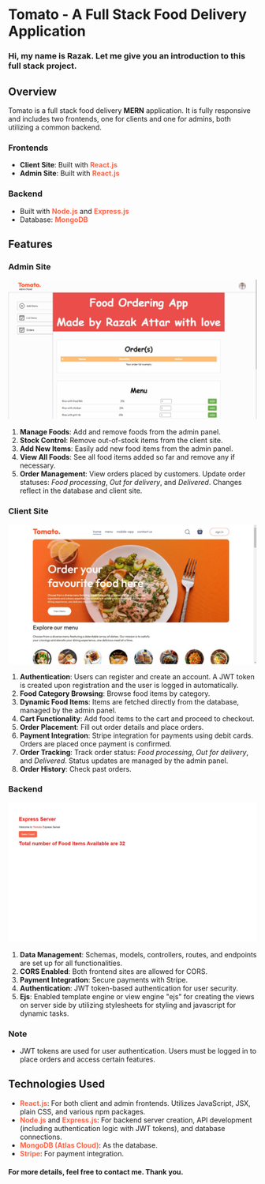 # Tomato - A Full Stack Food Delivery Application

### Hi, my name is **Razak**. Let me give you an introduction to this full stack project.

## Overview

Tomato is a full stack food delivery **MERN** application. It is fully responsive and includes two frontends, one for clients and one for admins, both utilizing a common backend.

### Frontends
- **Client Site**: Built with <span style="color:tomato">**React.js**</span>
- **Admin Site**: Built with <span style="color:tomato">**React.js**</span>

### Backend
- Built with <span style="color:tomato">**Node.js**</span> and <span style="color:tomato">**Express.js**</span>
- Database: <span style="color:tomato">**MongoDB**</span>

## Features

### Admin Site
![Tomato Admin](images/adminpanel.JPG)
1. **Manage Foods**: Add and remove foods from the admin panel.
2. **Stock Control**: Remove out-of-stock items from the client site.
3. **Add New Items**: Easily add new food items from the admin panel.
4. **View All Foods**: See all food items added so far and remove any if necessary.
5. **Order Management**: View orders placed by customers. Update order statuses: *Food processing*, *Out for delivery*, and *Delivered*. Changes reflect in the database and client site.

### Client Site
![Tomato Client](images/clientside.JPG)
1. **Authentication**: Users can register and create an account. A JWT token is created upon registration and the user is logged in automatically.
2. **Food Category Browsing**: Browse food items by category.
3. **Dynamic Food Items**: Items are fetched directly from the database, managed by the admin panel.
4. **Cart Functionality**: Add food items to the cart and proceed to checkout.
5. **Order Placement**: Fill out order details and place orders.
6. **Payment Integration**: Stripe integration for payments using debit cards. Orders are placed once payment is confirmed.
7. **Order Tracking**: Track order status: *Food processing*, *Out for delivery*, and *Delivered*. Status updates are managed by the admin panel.
8. **Order History**: Check past orders.

### Backend
![Tomato Server](images/server.JPG)
1. **Data Management**: Schemas, models, controllers, routes, and endpoints are set up for all functionalities.
2. **CORS Enabled**: Both frontend sites are allowed for CORS.
3. **Payment Integration**: Secure payments with Stripe.
4. **Authentication**: JWT token-based authentication for user security.
5. **Ejs**: Enabled template engine or  view engine "ejs" for creating the views on server side by utilizing stylesheets for styling and javascript for dynamic tasks.

### Note
- JWT tokens are used for user authentication. Users must be logged in to place orders and access certain features.

## Technologies Used
- <span style="color:tomato">**React.js**</span>: For both client and admin frontends. Utilizes JavaScript, JSX, plain CSS, and various npm packages.
- <span style="color:tomato">**Node.js**</span> and <span style="color:tomato">**Express.js**</span>: For backend server creation, API development (including authentication logic with JWT tokens), and database connections.
- <span style="color:tomato">**MongoDB (Atlas Cloud)**</span>: As the database.
- <span style="color:tomato">**Stripe**</span>: For payment integration.

#### For more details, feel free to contact me. Thank you.
